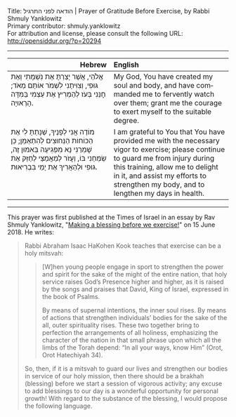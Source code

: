 <html>
<head></head>
<body>
Title: הודאה לפני התרגיל | Prayer of Gratitude Before Exercise, by Rabbi Shmuly Yanklowitz<br />
Primary contributor: shmuly.yanklowitz<br />
For attribution and license, please consult the following URL: <a href="http://opensiddur.org/?p=20294">http://opensiddur.org/?p=20294</a>
<p />
<hr />

<table style="margin-left: auto;margin-right: auto;" class="draggable">
<thead><tr><th id="x" style="text-align: right;">Hebrew</th><th style="text-align: left;">English</th></tr></thead>
<tbody>
<tr><td style="vertical-align:top;" width="46%">
<div class="liturgy" lang="he">
אֱלֹהַי,
אֲשֶׁר יָצַרְתָּ אֶת נִשְׁמָתִי וְאֶת גּוּפִי,
וְצִוִּיתָנִי לִשְׁמֹר אוֹתָם מְאֹד;
חׇנֵּנִי בְּעֹז לְהַמְרִיץ אֶת עַצְמִי בַּמִּדָּה הָרְאוּיָה.
</span></div></td>
 
<td style="vertical-align:top;" width="53%">
<div class="english" lang="en">
My God, 
You have created my soul and body, 
and have commanded me to fervently watch over them; 
grant me the courage to exert myself to the suitable degree.
</div></td></tr>


<tr><td style="vertical-align:top;" width="46%">
<div class="liturgy" lang="he">
מוֹדֶה אֲנִי לְפָנֶיךָ,
שֶׁנָּתַתָּ לִי אֶת הַכּוֹחוֹת הַנְּחוּצִים לְהִתְאַמֵּן;
כֵּן שׇׁמְרֵנִי נָא מִפְּגִיעָה בְּאִמּוּן זֶה,
שַׂמְּחֵנִי בּוֹ,
וְעֲזֹר לְמַאֲמַצַּי לְחַזֵּק אֶת גּוּפִי
וּלְהַאֲרִיךְ אֶת יָמַי בִּבְרִיאוּת.
</span></div></td>
 
<td style="vertical-align:top;" width="53%">
<div class="english" lang="en">
I am grateful to You 
that You have provided me with the necessary vigor to exercise; 
please continue to guard me from injury during this training, 
allow me to delight in it, 
and assist my efforts to strengthen my body, 
and to lengthen my days in health.
</div></td></tr>
</tbody></table>

<hr />

This prayer was first published at the Times of Israel in an essay by Rav Shmuly Yanklowitz, "<a href="http://blogs.timesofisrael.com/making-a-blessing-before-we-exercise/">Making a blessing before we exercise!</a>" on 15 June 2018. He writes:

<blockquote>Rabbi Abraham Isaac HaKohen Kook teaches that exercise can be a holy mitsvah:

<blockquote>[W]hen young people engage in sport to strengthen the power and spirit for the sake of the might of the entire nation, that holy service raises God’s Presence higher and higher, as it is raised by the songs and praises that David, King of Israel, expressed in the book of Psalms.

By means of supernal intentions, the inner soul rises. By means of actions that strengthen individuals’ bodies for the sake of the all, outer spirituality rises. These two together bring to perfection the arrangements of all holiness, emphasizing the character of the nation in that small phrase upon which all the limbs of the Torah depend: “In all your ways, know Him” (Orot, Orot Hatechiyah 34).</blockquote>

So, then, if it is a mitsvah to guard our lives and strengthen our bodies in service of our holy mission, then there should be a brakhah (blessing) before we start a session of vigorous activity; any excuse to add blessings to our day is a wonderful opportunity for personal growth! With regard to the substance of the blessing, I would propose the following language.</blockquote>
</body>
</html>